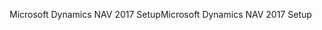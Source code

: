 <span data-ttu-id="9b5d6-101">Microsoft Dynamics NAV 2017 Setup</span><span class="sxs-lookup"><span data-stu-id="9b5d6-101">Microsoft Dynamics NAV 2017 Setup</span></span>
